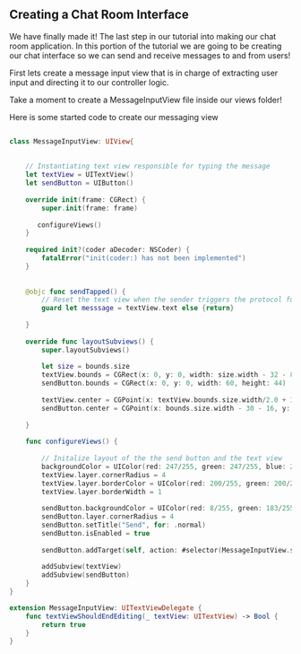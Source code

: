 ## Creating a Chat Room Interface

We have finally made it! The last step in our tutorial into making our chat room application. In this portion of the tutorial we are going to be creating our chat interface so we can send and receive messages to and from users!


First lets create a message input view that is in charge of extracting user input and directing it to our controller logic.

Take a moment to create a MessageInputView file inside our views folder!

Here is some started code to create our messaging view

``` swift

class MessageInputView: UIView{
    
    
    // Instantiating text view responsible for typing the message
    let textView = UITextView()
    let sendButton = UIButton()
    
    override init(frame: CGRect) {
        super.init(frame: frame)
        
       configureViews()
    }
    
    required init?(coder aDecoder: NSCoder) {
        fatalError("init(coder:) has not been implemented")
    }
    
    
    @objc func sendTapped() {
        // Reset the text view when the sender triggers the protocol function
        guard let messsage = textView.text else {return}
        
    }
    
    override func layoutSubviews() {
        super.layoutSubviews()
        
        let size = bounds.size
        textView.bounds = CGRect(x: 0, y: 0, width: size.width - 32 - 8 - 60, height: 40)
        sendButton.bounds = CGRect(x: 0, y: 0, width: 60, height: 44)
        
        textView.center = CGPoint(x: textView.bounds.size.width/2.0 + 16, y: bounds.size.height/2.0)
        sendButton.center = CGPoint(x: bounds.size.width - 30 - 16, y: bounds.size.height/2.0)
        
    }
    
    func configureViews() {
        
        // Initalize layout of the the send button and the text view
        backgroundColor = UIColor(red: 247/255, green: 247/255, blue: 247/255, alpha: 1.0)
        textView.layer.cornerRadius = 4
        textView.layer.borderColor = UIColor(red: 200/255, green: 200/255, blue: 200/255, alpha: 0.6).cgColor
        textView.layer.borderWidth = 1
        
        sendButton.backgroundColor = UIColor(red: 8/255, green: 183/255, blue: 231/255, alpha: 1.0)
        sendButton.layer.cornerRadius = 4
        sendButton.setTitle("Send", for: .normal)
        sendButton.isEnabled = true
        
        sendButton.addTarget(self, action: #selector(MessageInputView.sendTapped), for: .touchUpInside)
        
        addSubview(textView)
        addSubview(sendButton)
    }
}

extension MessageInputView: UITextViewDelegate {
    func textViewShouldEndEditing(_ textView: UITextView) -> Bool {
        return true
    }
}

```

